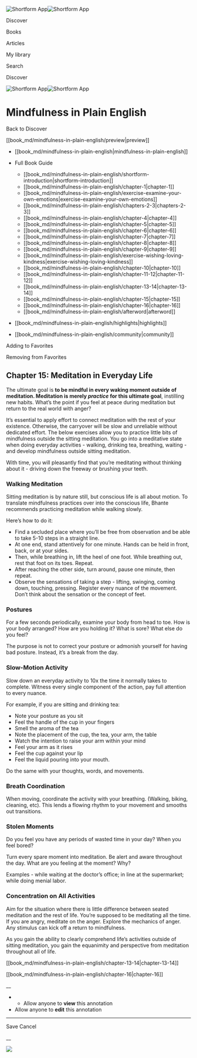 ![Shortform App](/img/logo.36a2399e.svg)![Shortform App](/img/logo-dark.70c1b072.svg)

Discover

Books

Articles

My library

Search

Discover

![Shortform App](/img/logo.36a2399e.svg)![Shortform App](/img/logo-dark.70c1b072.svg)

# Mindfulness in Plain English

Back to Discover

[[book_md/mindfulness-in-plain-english/preview|preview]]

  * [[book_md/mindfulness-in-plain-english|mindfulness-in-plain-english]]
  * Full Book Guide

    * [[book_md/mindfulness-in-plain-english/shortform-introduction|shortform-introduction]]
    * [[book_md/mindfulness-in-plain-english/chapter-1|chapter-1]]
    * [[book_md/mindfulness-in-plain-english/exercise-examine-your-own-emotions|exercise-examine-your-own-emotions]]
    * [[book_md/mindfulness-in-plain-english/chapters-2-3|chapters-2-3]]
    * [[book_md/mindfulness-in-plain-english/chapter-4|chapter-4]]
    * [[book_md/mindfulness-in-plain-english/chapter-5|chapter-5]]
    * [[book_md/mindfulness-in-plain-english/chapter-6|chapter-6]]
    * [[book_md/mindfulness-in-plain-english/chapter-7|chapter-7]]
    * [[book_md/mindfulness-in-plain-english/chapter-8|chapter-8]]
    * [[book_md/mindfulness-in-plain-english/chapter-9|chapter-9]]
    * [[book_md/mindfulness-in-plain-english/exercise-wishing-loving-kindness|exercise-wishing-loving-kindness]]
    * [[book_md/mindfulness-in-plain-english/chapter-10|chapter-10]]
    * [[book_md/mindfulness-in-plain-english/chapter-11-12|chapter-11-12]]
    * [[book_md/mindfulness-in-plain-english/chapter-13-14|chapter-13-14]]
    * [[book_md/mindfulness-in-plain-english/chapter-15|chapter-15]]
    * [[book_md/mindfulness-in-plain-english/chapter-16|chapter-16]]
    * [[book_md/mindfulness-in-plain-english/afterword|afterword]]
  * [[book_md/mindfulness-in-plain-english/highlights|highlights]]
  * [[book_md/mindfulness-in-plain-english/community|community]]



Adding to Favorites 

Removing from Favorites 

## Chapter 15: Meditation in Everyday Life

The ultimate goal is **to be mindful in every waking moment outside of meditation. Meditation is merely _practice_ for this ultimate goal**, instilling new habits. What’s the point if you feel at peace during meditation but return to the real world with anger?

It’s essential to apply effort to connect meditation with the rest of your existence. Otherwise, the carryover will be slow and unreliable without dedicated effort. The below exercises allow you to practice little bits of mindfulness outside the sitting meditation. You go into a meditative state when doing everyday activities - walking, drinking tea, breathing, waiting - and develop mindfulness outside sitting meditation.

With time, you will pleasantly find that you’re meditating without thinking about it - driving down the freeway or brushing your teeth.

### Walking Meditation

Sitting meditation is by nature still, but conscious life is all about motion. To translate mindfulness practices over into the conscious life, Bhante recommends practicing meditation while walking slowly.

Here’s how to do it:

  * Find a secluded place where you’ll be free from observation and be able to take 5-10 steps in a straight line.
  * At one end, stand attentively for one minute. Hands can be held in front, back, or at your sides.
  * Then, while breathing in, lift the heel of one foot. While breathing out, rest that foot on its toes. Repeat.
  * After reaching the other side, turn around, pause one minute, then repeat. 
  * Observe the sensations of taking a step - lifting, swinging, coming down, touching, pressing. Register every nuance of the movement. Don’t think about the sensation or the concept of feet.



### Postures

For a few seconds periodically, examine your body from head to toe. How is your body arranged? How are you holding it? What is sore? What else do you feel?

The purpose is not to correct your posture or admonish yourself for having bad posture. Instead, it’s a break from the day.

### Slow-Motion Activity

Slow down an everyday activity to 10x the time it normally takes to complete. Witness every single component of the action, pay full attention to every nuance.

For example, if you are sitting and drinking tea:

  * Note your posture as you sit
  * Feel the handle of the cup in your fingers
  * Smell the aroma of the tea
  * Note the placement of the cup, the tea, your arm, the table
  * Watch the intention to raise your arm within your mind
  * Feel your arm as it rises
  * Feel the cup against your lip
  * Feel the liquid pouring into your mouth.



Do the same with your thoughts, words, and movements.

### Breath Coordination

When moving, coordinate the activity with your breathing. (Walking, biking, cleaning, etc). This lends a flowing rhythm to your movement and smooths out transitions.

### Stolen Moments

Do you feel you have any periods of wasted time in your day? When you feel bored?

Turn every spare moment into meditation. Be alert and aware throughout the day. What are you feeling at the moment? Why?

Examples - while waiting at the doctor’s office; in line at the supermarket; while doing menial labor.

### Concentration on All Activities

Aim for the situation where there is little difference between seated meditation and the rest of life. You’re supposed to be meditating all the time. If you are angry, meditate on the anger. Explore the mechanics of anger. Any stimulus can kick off a return to mindfulness.

As you gain the ability to clearly comprehend life’s activities outside of sitting meditation, you gain the equanimity and perspective from meditation throughout all of life.

[[book_md/mindfulness-in-plain-english/chapter-13-14|chapter-13-14]]

[[book_md/mindfulness-in-plain-english/chapter-16|chapter-16]]

__

  *   * Allow anyone to **view** this annotation
  * Allow anyone to **edit** this annotation



* * *

Save Cancel

__




![](https://bat.bing.com/action/0?ti=56018282&Ver=2&mid=62eeb95c-43e5-42f7-ad29-19748486d124&sid=f30c5e70639211ee87d33f0876d93783&vid=f30c9700639211eeb3a75d830392c94f&vids=0&msclkid=N&pi=0&lg=en-US&sw=800&sh=600&sc=24&nwd=1&tl=Shortform%20%7C%20Mindfulness%20in%20Plain%20English&p=https%3A%2F%2Fwww.shortform.com%2Fapp%2Fbook%2Fmindfulness-in-plain-english%2Fchapter-15&r=&lt=471&evt=pageLoad&sv=1&rn=831947)
